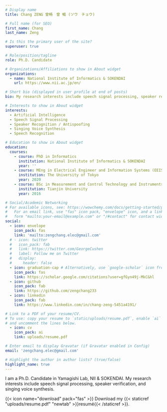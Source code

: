 ```yaml
---
# Display name
title: Chang ZENG 曾畅　曾 暢 (ソウ　チョウ)

# Full name (for SEO)
first_name: Chang
last_name: Zeng

# Is this the primary user of the site?
superuser: true

# Role/position/tagline
role: Ph.D. Candidate

# Organizations/Affiliations to show in About widget
organizations:
  - name: National Institute of Informatics & SOKENDAI
    url: https://www.nii.ac.jp/en/

# Short bio (displayed in user profile at end of posts)
bio: My research interests include speech signal processing, speaker recognition, antispoofing, and singing voice synthesis.

# Interests to show in About widget
interests:
  - Artificial Intelligence
  - Speech Signal Processing
  - Speaker Recognition / Antispoofing
  - Singing Voice Synthesis
  - Speech Recognition

# Education to show in About widget
education:
  courses:
    - course: PhD in Informatics
      institution: National Institute of Informatics & SOKENDAI
      year: ''
    - course: MEng in Electrical Engineer and Information Systems (EEIS)
      institution: The University of Tokyo
      year: 2020
    - course: BSc in Measurement and Control Technology and Instruments
      institution: Tianjin University
      year: 2016

# Social/Academic Networking
# For available icons, see: https://wowchemy.com/docs/getting-started/page-builder/#icons
#   For an email link, use "fas" icon pack, "envelope" icon, and a link in the
#   form "mailto:your-email@example.com" or "/#contact" for contact widget.
social:
  - icon: envelope
    icon_pack: fas
    link: 'mailto:zengchang.elec@gmail.com'
  # - icon: twitter
  #   icon_pack: fab
  #   link: https://twitter.com/GeorgeCushen
  #   label: Follow me on Twitter
  #   display:
  #     header: false
  - icon: graduation-cap # Alternatively, use `google-scholar` icon from `ai` icon pack
    icon_pack: fas
    link: https://scholar.google.com/citations?user=gfGyn49j-MkC&hl
  - icon: github
    icon_pack: fab
    link: https://github.com/zengchang233
  - icon: linkedin
    icon_pack: fab
    link: https://www.linkedin.com/in/chang-zeng-5451a4191/

# Link to a PDF of your resume/CV.
# To use: copy your resume to `static/uploads/resume.pdf`, enable `ai` icons in `params.yaml`,
# and uncomment the lines below.
  - icon: cv
    icon_pack: ai
    link: uploads/resume.pdf

# Enter email to display Gravatar (if Gravatar enabled in Config)
email: 'zengchang.elec@gmail.com'

# Highlight the author in author lists? (true/false)
highlight_name: true
---
```


I am a Ph.D. Candidate in Yamagishi Lab, NII & SOKENDAI. My research interests include speech signal processing, speaker verification, and singing voice synthesis.

{{< icon name="download" pack="fas" >}} Download my {{< staticref "uploads/resume.pdf" "newtab" >}}resumé{{< /staticref >}}.
